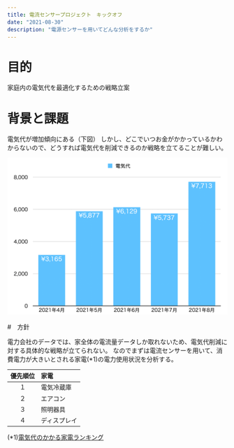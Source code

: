 ```yaml
---
title: 電流センサープロジェクト　キックオフ
date: "2021-08-30"
description: "電源センサーを用いてどんな分析をするか"
---
```


# 目的

家庭内の電気代を最適化するための戦略立案

# 背景と課題

電気代が増加傾向にある（下図）
しかし、どこでいつお金がかかっているかわからないので、どうすれば電気代を削減できるのか戦略を立てることが難しい。

![](2021-08-30-21-18-27.png)

#　方針

電力会社のデータでは、家全体の電流量データしか取れないため、電気代削減に対する具体的な戦略が立てられない。
なのでまずは電流センサーを用いて、消費電力が大きいとされる家電(*1)の電力使用状況を分析する。

|優先順位|家電|
|:-:|:--|
|１|電気冷蔵庫|
|２|エアコン|
|３|照明器具|
|４|ディスプレイ|

(*1)[電気代のかかる家電ランキング](https://kakaku.com/energy/article/?en_article=15)

